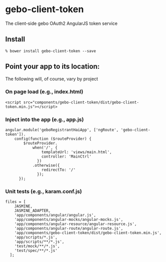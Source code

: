 gebo-client-token
=================

The client-side gebo OAuth2 AngularJS token service

## Install

```
% bower install gebo-client-token --save
```

## Point your app to its location:

The following will, of course, vary by project

### On page load (e.g., index.html)

```
<script src="components/gebo-client-token/dist/gebo-client-token.min.js"></script>
```

### Inject into the app (e.g., app.js)

```
angular.module('geboRegistrantHaiApp', ['ngRoute', 'gebo-client-token']).
    config(function ($routeProvider) {
        $routeProvider.
            when('/', {
                templateUrl: 'views/main.html',
                controller: 'MainCtrl'
              })
            .otherwise({
                redirectTo: '/'
              });
      });
```

### Unit tests (e.g., karam.conf.js)

```
files = [
    JASMINE,
    JASMINE_ADAPTER,
    'app/components/angular/angular.js',
    'app/components/angular-mocks/angular-mocks.js',
    'app/components/angular-resource/angular-resource.js',
    'app/components/angular-route/angular-route.js',
    'app/components/gebo-client-token/dist/gebo-client-token.min.js',
    'app/scripts/*.js',
    'app/scripts/**/*.js',
    'test/mock/**/*.js',
    'test/spec/**/*.js'
  ];
```
                                                                    
